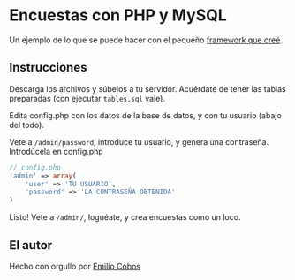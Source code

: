 # Encuestas con PHP y MySQL
Un ejemplo de lo que se puede hacer con el pequeño [framework que creé](https://github.com/ecoal95/framework).

## Instrucciones
Descarga los archivos y súbelos a tu servidor. Acuérdate de tener las tablas preparadas (con ejecutar `tables.sql` vale).

Edita config.php con los datos de la base de datos, y con tu usuario (abajo del todo).

Vete a `/admin/password`, introduce tu usuario, y genera una contraseña. Introdúcela en config.php

```php
// config.php
'admin' => array(
	'user' => 'TU USUARIO',
	'password' => 'LA CONTRASEÑA OBTENIDA'
)
```

Listo! Vete a `/admin/`, loguéate, y crea encuestas como un loco.

## El autor
Hecho con orgullo por [Emilio Cobos](http://emiliocobos.net)
